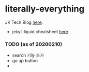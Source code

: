 # literally-everything

JK Tech Blog [here](https://dgggit.github.io/literally-everything/).
* jekyll liquid cheatsheet [here](https://gist.github.com/JJediny/a466eed62cee30ad45e2)

### TODO (as of 20200210)
- search 기능 추가
- go up button
- 